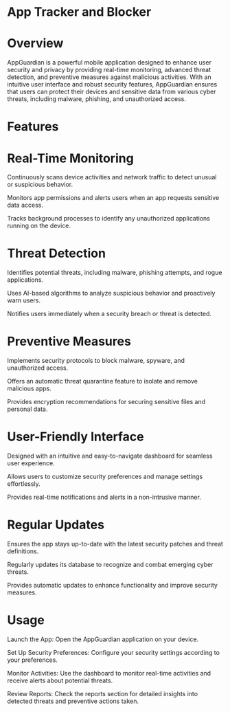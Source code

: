 # App Tracker and Blocker
# Overview
AppGuardian is a powerful mobile application designed to enhance user security and privacy by providing real-time monitoring, advanced threat detection, and preventive measures against malicious activities. With an intuitive user interface and robust security features, AppGuardian ensures that users can protect their devices and sensitive data from various cyber threats, including malware, phishing, and unauthorized access.
 
# Features

 # Real-Time Monitoring

Continuously scans device activities and network traffic to detect unusual or suspicious behavior.

Monitors app permissions and alerts users when an app requests sensitive data access.

Tracks background processes to identify any unauthorized applications running on the device.

 # Threat Detection

Identifies potential threats, including malware, phishing attempts, and rogue applications.

Uses AI-based algorithms to analyze suspicious behavior and proactively warn users.

Notifies users immediately when a security breach or threat is detected.

 # Preventive Measures

Implements security protocols to block malware, spyware, and unauthorized access.

Offers an automatic threat quarantine feature to isolate and remove malicious apps.

Provides encryption recommendations for securing sensitive files and personal data.

 # User-Friendly Interface

Designed with an intuitive and easy-to-navigate dashboard for seamless user experience.

Allows users to customize security preferences and manage settings effortlessly.

Provides real-time notifications and alerts in a non-intrusive manner.

 # Regular Updates

Ensures the app stays up-to-date with the latest security patches and threat definitions.

Regularly updates its database to recognize and combat emerging cyber threats.

Provides automatic updates to enhance functionality and improve security measures.

# Usage
Launch the App: Open the AppGuardian application on your device.

Set Up Security Preferences: Configure your security settings according to your preferences.

Monitor Activities: Use the dashboard to monitor real-time activities and receive alerts about potential threats.

Review Reports: Check the reports section for detailed insights into detected threats and preventive actions taken.
